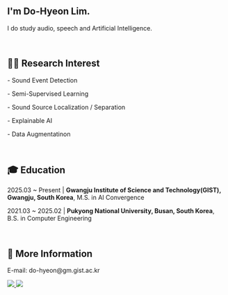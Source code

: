 <h2>I'm Do-Hyeon Lim.</h2>
<p>I do study audio, speech and Artificial Intelligence.</p>
<br>

<h2>🧑‍🔬 Research Interest</h2>
<p>- Sound Event Detection</p>
<p>- Semi-Supervised Learning</p>
<p>- Sound Source Localization / Separation</p>
<p>- Explainable AI</p>
<p>- Data Augmentatinon</p>
<br>

<h2>🎓 Education</h2>
<p>2025.03 ~ Present | <strong>Gwangju Institute of Science and Technology(GIST), Gwangju, South Korea</strong>, M.S. in AI Convergence</p>
<p>2021.03 ~ 2025.02 | <strong>Pukyong National University, Busan, South Korea</strong>, B.S. in Computer Engineering</p>
<br>

<h2>💭 More Information</h2>
<p>E-mail: do-hyeon@gm.gist.ac.kr</p>
<a href="https://www.linkedin.com/in/do-hyeon-lim-b63643262/">
  <img src="https://img.shields.io/badge/LinkedIn-0A66C2.svg?&style=flat-square&logo=LinkedIn&logoColor=Blue">
</a>
<a href="https://orcid.org/0009-0002-5954-9754">
  <img src="https://img.shields.io/badge/orcid-A6CE39?style=for-the-badge&logo=orcid&logoColor=white">
</a>


